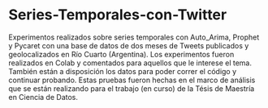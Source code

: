 # Series-Temporales-con-Twitter
Experimentos realizados sobre series temporales con Auto_Arima, Prophet y Pycaret con una base de datos de dos meses de Tweets publicados y geolocalizados en Río Cuarto (Argentina). Los experimentos fueron realizados en Colab y comentados para aquellos que le interese el tema. También están a disposición los datos para poder correr el código y continuar probando. 
Estas pruebas fueron hechas en el marco de análisis que se están realizando para el trabajo (en curso) de la Tésis de Maestría en Ciencia de Datos.
